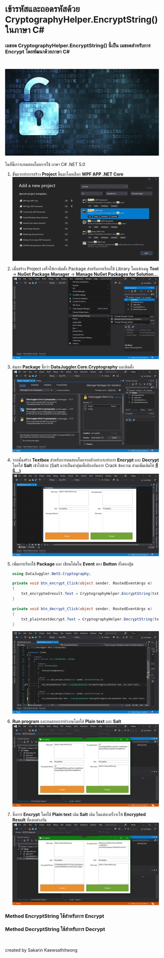 # เข้ารหัสและถอดรหัสด้วย CryptographyHelper.EncryptString() ในภาษา C#

### เมธอด CryptographyHelper.EncryptString() นี้เป็น เมธอดสำหรับการ **Encrypt** โดยพัฒนาด้วยภาษา **C#**
<br>

![](../../assets/img/Csharp00.png)
<br>
<br>
ในที่นี้เราจะทดสอบโดยการใช้ ภาษา C# .NET 5.0

1. ขั้นแรกทำการสร้าง **Project** ขึ้นมาโดยเลือก **WPF APP .NET Core**
![](../../assets/img/Csharp01.png)
1. เมื่อสร้าง Project เสร็จให้เราติดตั้ง Package สำหรับการเรียกใช้ Library โดยเข้าเมนู **Tool** &#8594; **NuGet Package Manager** &#8594; **Manage NuGet Packages for Solution...**
![](../../assets/img/Csharp04.png)
1. ค้นหา **Package** ชื่อว่า **DataJuggler.Core.Cryptography** และติดตั้ง
![](../../assets/img/Csharp05.png)
1. จากนั้นสร้าง **Textbox** สำหรับการทดสอบโดยจากตัวอย่างจะทำการ **Encrypt** และ **Decrypt** โดยใส่ **Salt** เข้าไปด้วย (Salt ควรเป็นค่าสุ่มเพื่อป้องกันการ Crack ข้อความ อ่านเพิ่มเติมได้ **[ที่นี่...](https://inuax.github.io/code4sec/python_crypt_mksalt))**
![](../../assets/img/Csharp08.png)
1. เพิ่มการเรียกใช้ **Package** และ เขียนโค้ดใน **Event** ของ **Button** ทั้งสองปุ่ม
    ```csharp
    using DataJuggler.Net5.Cryptography;
    ```

    ```csharp
    private void btn_encrypt_Click(object sender, RoutedEventArgs e)
    {
        txt_encryptedresult.Text = CryptographyHelper.EncryptString(txt_plaintext.Text, txt_salt1.Text);
    }

    private void btn_decrypt_Click(object sender, RoutedEventArgs e)
    {
        txt_plaintextdecrypt.Text = CryptographyHelper.DecryptString(txt_encryptedtext.Text, txt_salt2.Text);
    }
    ```
    ![](../../assets/img/Csharp09.png)
1. **Run program** และทดสอบการทำงานโดยใส่ **Plain text** และ **Salt**
![](../../assets/img/Csharp10.png)
1. ซึ่งการ **Encrypt** โดยใช้ **Plain text** เดิม **Salt** เดิม ในแต่ละครั้งจะให้ **Encrypted Result** ที่แตกต่างกัน
![](../../assets/img/Csharp11.png)

### Method **EncryptString** ใช้สำหรับการ **Encrypt**
### Method **DecryptString** ใช้สำหรับการ **Decrypt**
<br>
<br>
created by Sakarin Kaewsathitwong